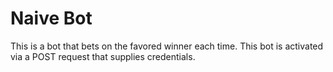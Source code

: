# Naive Bot

This is a bot that bets on the favored winner each time. This bot is activated via a POST request that supplies credentials.